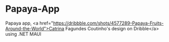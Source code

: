 # Papaya-App
Papaya app, &lt;a href="https://dribbble.com/shots/4577289-Papaya-Fruits-Around-the-World">Catrina Fagundes Coutinho's design on Dribble&lt;/a> using .NET MAUI
